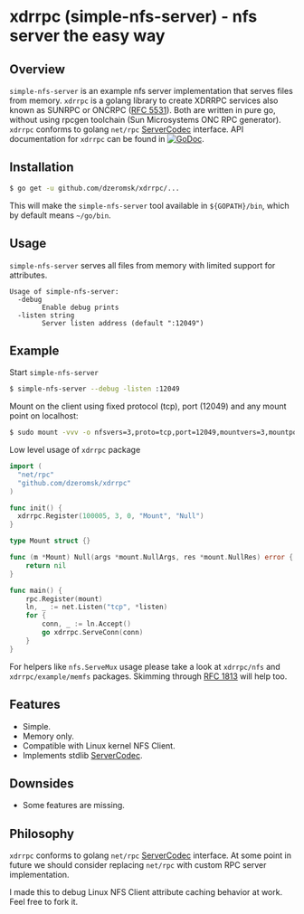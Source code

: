 # xdrrpc (simple-nfs-server) - nfs server the easy way

## Overview

`simple-nfs-server` is an example nfs server implementation that serves files from memory. `xdrrpc` is a golang library to create XDRRPC services also known as SUNRPC or ONCRPC ([RFC 5531](https://tools.ietf.org/html/rfc5531)). Both are written in pure go, without using rpcgen toolchain (Sun Microsystems ONC RPC generator). `xdrrpc` conforms to golang `net/rpc` [ServerCodec](https://golang.org/pkg/net/rpc/#ServerCodec) interface. API documentation for `xdrrpc` can be found in [![GoDoc](https://godoc.org/github.com/dzeromsk/xdrrpc?status.svg)](https://godoc.org/github.com/dzeromsk/xdrrpc). 

## Installation

```bash
$ go get -u github.com/dzeromsk/xdrrpc/...
```

This will make the `simple-nfs-server` tool available in `${GOPATH}/bin`, which by default means `~/go/bin`.

## Usage

`simple-nfs-server` serves all files from memory with limited support for attributes.

```
Usage of simple-nfs-server:
  -debug
        Enable debug prints
  -listen string
        Server listen address (default ":12049")
```

## Example

Start `simple-nfs-server`
```bash
$ simple-nfs-server --debug -listen :12049
```

Mount on the client using fixed protocol (tcp), port (12049) and any mount point on localhost:
```bash
$ sudo mount -vvv -o nfsvers=3,proto=tcp,port=12049,mountvers=3,mountport=12049,mountproto=tcp 127.0.0.1:/ /mnt/example
```

Low level usage of `xdrrpc` package
```go
import (
  "net/rpc"
  "github.com/dzeromsk/xdrrpc"
)

func init() {
  xdrrpc.Register(100005, 3, 0, "Mount", "Null")
}

type Mount struct {}

func (m *Mount) Null(args *mount.NullArgs, res *mount.NullRes) error {
	return nil
}

func main() {
	rpc.Register(mount)
	ln, _ := net.Listen("tcp", *listen)
	for {
		conn, _ := ln.Accept()
		go xdrrpc.ServeConn(conn)
	}
}
```

For helpers like `nfs.ServeMux` usage please take a look at `xdrrpc/nfs` and `xdrrpc/example/memfs` packages. Skimming through [RFC 1813](https://tools.ietf.org/html/rfc1813) will help too.

## Features

 - Simple.
 - Memory only.
 - Compatible with Linux kernel NFS Client.
 - Implements stdlib [ServerCodec](https://golang.org/pkg/net/rpc/#ServerCodec).

## Downsides

 - Some features are missing.

## Philosophy

`xdrrpc` conforms to golang `net/rpc` [ServerCodec](https://golang.org/pkg/net/rpc/#ServerCodec) interface. At some point in future we should consider replacing `net/rpc` with custom RPC server implementation.

I made this to debug Linux NFS Client attribute caching behavior at work. Feel free to fork it.


